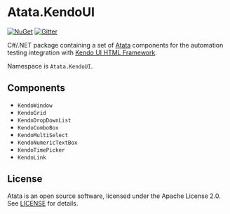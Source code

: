 # Atata.KendoUI

[![NuGet](http://img.shields.io/nuget/v/Atata.KendoUI.svg)](https://www.nuget.org/packages/Atata.KendoUI/)
[![Gitter](https://badges.gitter.im/atata-framework/atata-kendoui.svg)](https://gitter.im/atata-framework/atata-kendoui)

C#/.NET package containing a set of [Atata](https://github.com/atata-framework/atata) components for the automation testing integration with [Kendo UI HTML Framework](http://www.telerik.com/kendo-ui).

Namespace is `Atata.KendoUI`.

## Components

- `KendoWindow`
- `KendoGrid`
- `KendoDropDownList`
- `KendoComboBox`
- `KendoMultiSelect`
- `KendoNumericTextBox`
- `KendoTimePicker`
- `KendoLink`

## License

Atata is an open source software, licensed under the Apache License 2.0. See [LICENSE](LICENSE) for details.